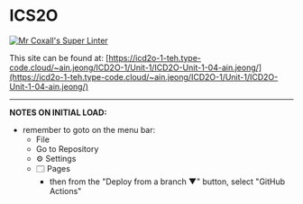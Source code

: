 # ICS2O

[![Mr Coxall's Super Linter](https://github.com/MTHS-ICD2O-1-2024/ICD2O-Unit-1-04-ain-jeong/workflows/Mr%20Coxall's%20Super%20Linter/badge.svg)](https://github.com/MTHS-ICD2O-1-2024/ICD2O-Unit-1-04-ain-jeong/actions)

This site can be found at: [https://icd2o-1-teh.type-code.cloud/~ain.jeong/ICD2O-1/Unit-1/ICD2O-Unit-1-04-ain.jeong/](https://icd2o-1-teh.type-code.cloud/~ain.jeong/ICD2O-1/Unit-1/ICD2O-Unit-1-04-ain.jeong/)

---

**NOTES ON INITIAL LOAD:**
- remember to goto on the menu bar:
  - File
  - Go to Repository
  - ⚙ Settings
  - 🗔 Pages
    - then from the "Deploy from a branch ▼" button, select "GitHub Actions"
